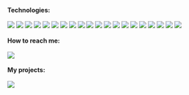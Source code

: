 <strong>Technologies:</strong>
<br><br>
<img src="https://img.shields.io/badge/typescript-323767?style=for-the-badge&logo=typescript">
<img src="https://img.shields.io/badge/javascript-42498a?style=for-the-badge&logo=javascript">
<img src="https://img.shields.io/badge/vue.js-535cac?style=for-the-badge&logo=vue.js">
<img src="https://img.shields.io/badge/react-323767?style=for-the-badge&logo=react">
<img src="https://img.shields.io/badge/d3-42498a?style=for-the-badge&logo=d3">
<img src="https://img.shields.io/badge/mui-535cac?style=for-the-badge&logo=mui">
<img src="https://img.shields.io/badge/sass-323767?style=for-the-badge&logo=sass">
<img src="https://img.shields.io/badge/less-42498a?style=for-the-badge&logo=less">
<img src="https://img.shields.io/badge/node.js-535cac?style=for-the-badge&logo=node.js">
<img src="https://img.shields.io/badge/deno-323767?style=for-the-badge&logo=deno">
<img src="https://img.shields.io/badge/express-42498a?style=for-the-badge&logo=express">
<img src="https://img.shields.io/badge/mongodb-535cac?style=for-the-badge&logo=mongodb">
<img src="https://img.shields.io/badge/amazonwebservices-323767?style=for-the-badge&logo=amazonwebservices">
<img src="https://img.shields.io/badge/firebase-42498a?style=for-the-badge&logo=firebase">
<img src="https://img.shields.io/badge/supabase-535cac?style=for-the-badge&logo=supabase">
<img src="https://img.shields.io/badge/mysql-323767?style=for-the-badge&logo=mysql">
<img src="https://img.shields.io/badge/vim-42498a?style=for-the-badge&logo=vim">
<img src="https://img.shields.io/badge/git-535cac?style=for-the-badge&logo=git">
<img src="https://img.shields.io/badge/sequelize-323767?style=for-the-badge&logo=sequelize">
<img src="https://img.shields.io/badge/postman-42498a?style=for-the-badge&logo=postman">
<br><br>
<strong>How to reach me:</strong>
<br><br>
<a href="mailto:andrewkagotho7@live.com?subject=Hello">
<img src="https://img.shields.io/badge/email-fff?style=for-the-badge&logo=gmail">
</a>
<br><br>
<strong>My projects:</strong>
<br><br>
<a href="https://andrewkagotho.github.io/portfolio/">
<img src="https://img.shields.io/badge/portfolio-fff?style=for-the-badge&logo=googlechrome">
</a>
